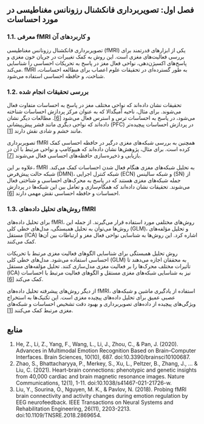 ## فصل اول: تصویربرداری فانکشنال رزونانس مغناطیسی در مورد احساسات

### 1.1. معرفی fMRI و کاربردهای آن

تصویربرداری فانکشنال رزونانس مغناطیسی (fMRI) یکی از ابزارهای قدرتمند برای بررسی فعالیت‌های مغزی است. این روش به کمک تغییرات در جریان خون مغزی و پاسخ‌های اکسیژن‌دهی، نواحی فعال مغز در پاسخ به تحریکات احساسی را شناسایی می‌کند. fMRI به طور گسترده‌ای در تحقیقات علوم اعصاب برای مطالعه احساسات، شناخت، و حافظه احساسی استفاده می‌شود.

### 1.2. بررسی تحقیقات انجام شده

تحقیقات نشان داده‌اند که نواحی مختلف مغز در پاسخ به احساسات متفاوت فعال می‌شوند. برای مثال، ناحیه آمیگدالا که به عنوان مرکز پردازش احساسات شناخته می‌شود، در پاسخ به احساسات ترس و استرس فعال می‌شود [[6]](#Probing-fMRI-brain-connectivity-and-activity-changes-during-emotion-regulation-by-EEG-neurofeedback). مطالعات دیگر نشان داده‌اند که نواحی دیگری مانند قشر پیش‌پیشانی (PFC) در پردازش احساسات پیچیده‌تر مانند خشم و شادی نقش دارند [[1]](#Fine-Grained-Emotion-Recognition-Using-Brain-Heart-Interplay-Measurements-and-eXplainable-Convolutional-Neural-Networks).

تصویربرداری fMRI همچنین به بررسی شبکه‌های مغزی درگیر در حافظه احساسی کمک کرده است. برای مثال، پژوهش‌ها نشان داده‌اند که هیپوکامپ و نواحی مرتبط با آن در بازیابی و ذخیره‌سازی حافظه‌های احساسی فعال می‌شوند [[7]](Heart-brain-connections:-phenotypic-and-genetic-insights-from-40,000-cardiac-and-brain-magnetic-resonance-images-Nature-Communications).

علاوه بر این، fMRI به تحلیل شبکه‌های مغزی هنگام فعال شدن احساسات کمک می‌کند. شبکه حالت پیش‌فرض (DMN)، شبکه کنترل اجرایی (ECN) و شبکه سالینس (SN) از جمله شبکه‌های مغزی هستند که در پاسخ به محرک‌های احساسی و شناختی فعال می‌شوند. تحقیقات نشان داده‌اند که همگام‌سازی و تعامل بین این شبکه‌ها در پردازش احساسات و حافظه احساسی نقش مهمی دارند [[6]](#Probing-fMRI-brain-connectivity-and-activity-changes-during-emotion-regulation-by-EEG-neurofeedback).

### 1.3. روش‌های تحلیل داده‌های fMRI

برای تحلیل داده‌های fMRI، روش‌های مختلفی مورد استفاده قرار می‌گیرند. از جمله این روش‌ها می‌توان به تحلیل همبستگی، مدل‌های خطی کلی (GLM)، و تحلیل مؤلفه‌های مستقل (ICA) اشاره کرد. این روش‌ها به شناسایی نواحی فعال مغز و ارتباطات بین آن‌ها کمک می‌کنند.

روش تحلیل همبستگی برای شناسایی الگوهای فعالیت مغزی مرتبط با تحریکات احساسی استفاده می‌شود. مدل‌های خطی کلی (GLM) به محققان اجازه می‌دهند تا تأثیرات مختلف محرک‌ها را بر فعالیت مغزی مدل‌سازی کنند. تحلیل مؤلفه‌های مستقل (ICA) نیز به شناسایی شبکه‌های مغزی مستقل و الگوهای فعالیت مرتبط با احساسات کمک می‌کند [[6]](#Probing-fMRI-brain-connectivity-and-activity-changes-during-emotion-regulation-by-EEG-neurofeedback).

از دیگر روش‌های پیشرفته تحلیل داده‌های fMRI، استفاده از یادگیری ماشین و شبکه‌های عصبی عمیق برای تحلیل داده‌های پیچیده مغزی است. این تکنیک‌ها به استخراج ویژگی‌های پیچیده از داده‌های تصویربرداری و بهبود دقت تشخیص احساسات و شبکه‌های مغزی مرتبط کمک می‌کنند [[1]](#Fine-Grained-Emotion-Recognition-Using-Brain-Heart-Interplay-Measurements-and-eXplainable-Convolutional-Neural-Networks).

## منابع
1. He, Z., Li, Z., Yang, F., Wang, L., Li, J., Zhou, C., & Pan, J. (2020). Advances in Multimodal Emotion Recognition Based on Brain–Computer Interfaces. Brain Sciences, 10(10), 687. doi:10.3390/brainsci10100687.
7. Zhao, S., Bhattacharyya, P., Merkey, S., Xu, L., Peltzer, B., Zhang, J., ... & Liu, C. (2021). Heart-brain connections: phenotypic and genetic insights from 40,000 cardiac and brain magnetic resonance images. Nature Communications, 12(1), 1-11. doi:10.1038/s41467-021-21726-w.
6. Liu, Y., Sourina, O., Nguyen, M. K., & Pavlov, N. (2018). Probing fMRI brain connectivity and activity changes during emotion regulation by EEG neurofeedback. IEEE Transactions on Neural Systems and Rehabilitation Engineering, 26(11), 2203-2213. doi:10.1109/TNSRE.2018.2869654.